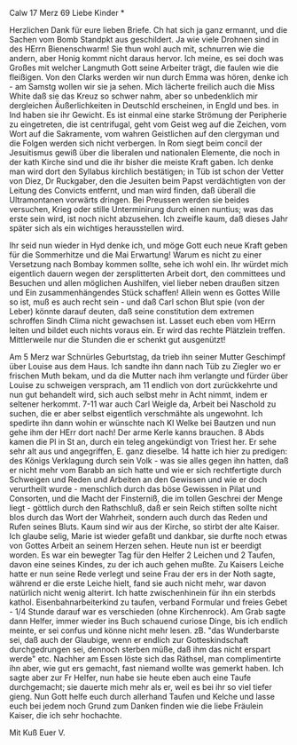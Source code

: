  Calw 17 Merz 69
Liebe Kinder <Marie>*

Herzlichen Dank für eure lieben Briefe. Ch hat sich ja ganz ermannt, und die Sachen vom Bomb Standpkt aus geschildert. Ja wie viele Drohnen sind in des HErrn Bienenschwarm! Sie thun wohl auch mit, schnurren wie die andern, aber Honig kommt nicht daraus hervor. Ich meine, es sei doch was Großes mit welcher Langmuth Gott seine Arbeiter trägt, die faulen wie die fleißigen. Von den Clarks werden wir nun durch Emma was hören, denke ich - am Samstg wollen wir sie ja sehen. Mich lächerte freilich auch die Miss White daß sie das Kreuz so schwer nahm, aber so unbedenklich mir dergleichen Äußerlichkeiten in Deutschld erscheinen, in Engld und bes. in Ind haben sie ihr Gewicht. Es ist einmal eine starke Strömung der Peripherie zu eingetreten, die ist centrifugal, geht vom Geist weg auf die Zeichen, vom Wort auf die Sakramente, vom wahren Geistlichen auf den clergyman und die Folgen werden sich nicht verbergen. In Rom siegt beim concil der Jesuitismus gewiß über die liberalen und nationalen Elemente, die noch in der kath Kirche sind und die ihr bisher die meiste Kraft gaben. Ich denke man wird dort den Syllabus kirchlich bestätigen; in Tüb ist schon der Vetter von Diez, Dr Ruckgaber, den die Jesuiten beim Papst verdächtigten von der Leitung des Convicts entfernt, und man wird finden, daß überall die Ultramontanen vorwärts dringen. Bei Preussen werden sie beides versuchen, Krieg oder stille Unterminirung durch einen nuntius; was das erste sein wird, ist noch nicht abzusehen. Ich zweifle kaum, daß dieses Jahr später sich als ein wichtiges herausstellen wird.

Ihr seid nun wieder in Hyd denke ich, und möge Gott euch neue Kraft geben für die Sommerhitze und die Mai Erwartung! Warum es nicht zu einer Versetzung nach Bombay kommen sollte, sehe ich wohl ein. Ihr würdet mich eigentlich dauern wegen der zersplitterten Arbeit dort, den committees und Besuchen und allen möglichen Aushilfen, viel lieber neben draußen sitzen und Ein zusammenhängendes Stück schaffen! Allein wenn es Gottes Wille so ist, muß es auch recht sein - und daß Carl schon Blut spie (von der Leber) könnte darauf deuten, daß seine constitution dem extremen schroffen Sindh Clima nicht gewachsen ist. Lasset euch eben vom HErrn leiten und bildet euch nichts voraus ein. Er wird das rechte Plätzlein treffen. Mittlerweile nur die Stunden die er schenkt gut ausgenützt!

Am 5 Merz war Schnürles Geburtstag, da trieb ihn seiner Mutter Geschimpf über Louise aus dem Haus. Ich sandte ihn dann nach Tüb zu Ziegler wo er frischen Muth bekam, und da die Mutter nach ihm verlangte und fürder über Louise zu schweigen versprach, am 11 endlich von dort zurückkehrte und nun gut behandelt wird, sich auch selbst mehr in Acht nimmt, indem er seltener herkommt. 7-11 war auch Carl Weigle da, Arbeit bei Naschold zu suchen, die er aber selbst eigentlich verschmähte als ungewohnt. Ich spedirte ihn dann wohin er wünschte nach Kl Welke bei Bautzen und nun gehe ihm der HErr dort nach! Der arme Kerle kanns brauchen. 8 Abds kamen die Pl in St an, durch ein teleg angekündigt von Triest her. Er sehe sehr alt aus und angegriffen, E. ganz dieselbe. 14 hatte ich hier zu predigen: des Königs Verklagung durch sein Volk - was sie alles gegen ihn hatten, daß er nicht mehr vom Barabb an sich hatte und wie er sich rechtfertigte durch Schweigen und Reden und Arbeiten an den Gewissen und wie er doch verurtheilt wurde - menschlich durch das böse Gewissen in Pilat und Consorten, und die Macht der Finsterniß, die im tollen Geschrei der Menge liegt - göttlich durch den Rathschluß, daß er sein Reich stiften sollte nicht blos durch das Wort der Wahrheit, sondern auch durch das Reden und Rufen seines Bluts. Kaum sind wir aus der Kirche, so stirbt der alte Kaiser. Ich glaube selig, Marie ist wieder gefaßt und dankbar, sie durfte noch etwas von Gottes Arbeit an seinem Herzen sehen. Heute nun ist er beerdigt worden. Es war ein bewegter Tag für den Helfer 2 Leichen und 2 Taufen, davon eine seines Kindes, zu der ich auch gehen mußte. Zu Kaisers Leiche hatte er nun seine Rede verlegt und seine Frau der ers in der Noth sagte, während er die erste Leiche hielt, fand sie auch nicht mehr, war davon natürlich nicht wenig alterirt. Ich hatte zwischenhinein für ihn ein sterbds kathol. Eisenbahnarbeiterkind zu taufen, verband Formular und freies Gebet - 1/4 Stunde darauf war es verschieden (ohne Kirchenrock). Am Grab sagte dann Helfer, immer wieder ins Buch schauend curiose Dinge, bis ich endlich meinte, er sei confus und könne nicht mehr lesen. zB. "das Wunderbarste sei, daß auch der Glaubige, wenn er endlich zur Gotteskindschaft durchgedrungen sei, dennoch sterben müße, daß ihm das nicht erspart werde" etc. Nachher am Essen löste sich das Räthsel, man complimentirte ihn aber, wie gut ers gemacht, fast niemand wollte was gemerkt haben. Ich sagte aber zur Fr Helfer, nun habe sie heute eben auch eine Taufe durchgemacht; sie dauerte mich mehr als er, weil es bei ihr so viel tiefer gieng. Nun Gott helfe euch durch allerhand Taufen und Kelche und lasse euch bei jedem noch Grund zum Danken finden wie die liebe Fräulein Kaiser, die ich sehr hochachte.

 Mit Kuß Euer V.
